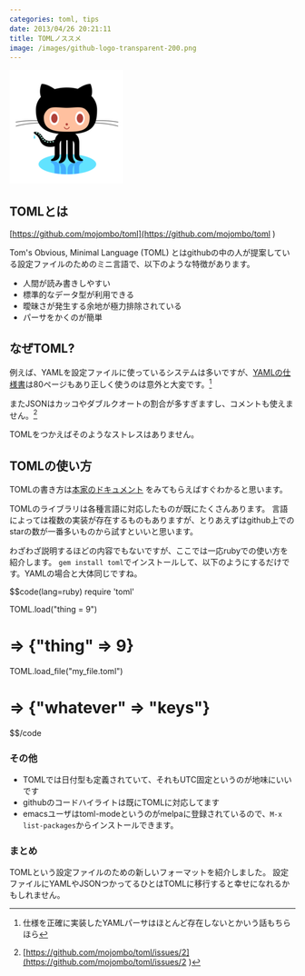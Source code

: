 ```yaml
---
categories: toml, tips
date: 2013/04/26 20:21:11
title: TOMLノススメ
image: /images/github-logo-transparent-200.png
---
```


![github](/images/github-logo-transparent-200.png) 

## TOMLとは

[https://github.com/mojombo/toml](https://github.com/mojombo/toml ) 

Tom's Obvious, Minimal Language (TOML) とはgithubの中の人が提案している設定ファイルのためのミニ言語で、以下のような特徴があります。

* 人間が読み書きしやすい
* 標準的なデータ型が利用できる
* 曖昧さが発生する余地が極力排除されている
* パーサをかくのが簡単

## なぜTOML?

例えば、YAMLを設定ファイルに使っているシステムは多いですが、[YAMLの仕様書](http://yaml.org/spec/1.2/spec.pdf )は80ページもあり正しく使うのは意外と大変です。[^1]

またJSONはカッコやダブルクオートの割合が多すぎますし、コメントも使えません。[^2] 

TOMLをつかえばそのようなストレスはありません。

## TOMLの使い方

TOMLの書き方は[本家のドキュメント](https://github.com/mojombo/toml ) をみてもらえばすぐわかると思います。

TOMLのライブラリは各種言語に対応したものが既にたくさんあります。
言語によっては複数の実装が存在するものもありますが、とりあえずはgithub上でのstarの数が一番多いものから試すといいと思います。

わざわざ説明するほどの内容でもないですが、ここでは一応rubyでの使い方を紹介します。
`gem install toml`でインストールして、以下のようにするだけです。YAMLの場合と大体同じですね。

$$code(lang=ruby)
require 'toml'

TOML.load("thing = 9")
# => {"thing" => 9}

TOML.load_file("my_file.toml")
# => {"whatever" => "keys"}
$$/code


### その他

* TOMLでは日付型も定義されていて、それもUTC固定というのが地味にいいです
* githubのコードハイライトは既にTOMLに対応してます
* emacsユーザはtoml-modeというのがmelpaに登録されているので、`M-x list-packages`からインストールできます。

### まとめ

TOMLという設定ファイルのための新しいフォーマットを紹介しました。
設定ファイルにYAMLやJSONつかってるひとはTOMLに移行すると幸せになれるかもしれません。


[^1]: 仕様を正確に実装したYAMLパーサはほとんど存在しないとかいう話もちらほら
[^2]: [https://github.com/mojombo/toml/issues/2](https://github.com/mojombo/toml/issues/2 ) 
